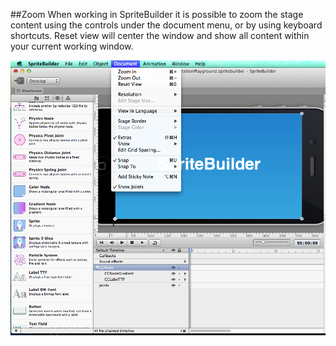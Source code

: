 ##Zoom
When working in SpriteBuilder it is possible to zoom the stage content using the controls under the document menu, or by using keyboard shortcuts.  Reset view will center the window and show all content within your current working window.

![image](zoom.png)